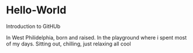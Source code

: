 # Hello-World
Introduction to GitHUb

In West Philidelphia, born and raised. In the playground where i spent most of my days.
Sitting out, chilling, just relaxing all cool

